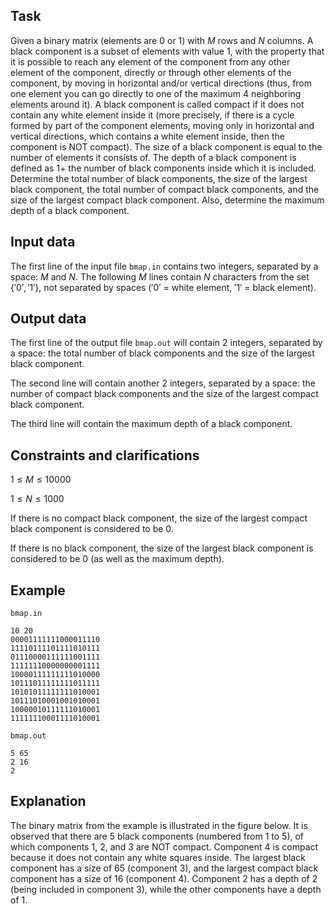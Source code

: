 ## Task

Given a binary matrix (elements are $0$ or $1$) with $M$ rows and $N$ columns. A black component is a subset of elements with value $1$, with the property that it is possible to reach any element of the component from any other element of the component, directly or through other elements of the component, by moving in horizontal and/or vertical directions (thus, from one element you can go directly to one of the maximum $4$ neighboring elements around it). A black component is called compact if it does not contain any white element inside it (more precisely, if there is a cycle formed by part of the component elements, moving only in horizontal and vertical directions, which contains a white element inside, then the component is NOT compact). The size of a black component is equal to the number of elements it consists of. The depth of a black component is defined as $1 +$ the number of black components inside which it is included. Determine the total number of black components, the size of the largest black component, the total number of compact black components, and the size of the largest compact black component. Also, determine the maximum depth of a black component.

## Input data

The first line of the input file `bmap.in` contains two integers, separated by a space: $M$ and $N$. The following $M$ lines contain $N$ characters from the set $\{'0','1'\}$, not separated by spaces ($'0'$ $=$ white element, $'1'$ $=$ black element).

## Output data

The first line of the output file `bmap.out` will contain $2$ integers, separated by a space: the total number of black components and the size of the largest black component.

The second line will contain another $2$ integers, separated by a space: the number of compact black components and the size of the largest compact black component.

The third line will contain the maximum depth of a black component.

## Constraints and clarifications

$1 \leq M \leq 10000$

$1 \leq N \leq 1000$

If there is no compact black component, the size of the largest compact black component is considered to be $0$.

If there is no black component, the size of the largest black component is considered to be $0$ (as well as the maximum depth).

## Example

`bmap.in`
```
10 20
00001111111000011110
11110111101111010111
01110000111111001111
11111110000000001111
10000111111111010000
10111011111111011111
10101011111111010001
10111010001001010001
10000010111111010001
11111110001111010001
```

`bmap.out`
```
5 65
2 16
2
```

## Explanation

The binary matrix from the example is illustrated in the figure below. It is observed that there are $5$ black components (numbered from $1$ to $5$), of which components $1$, $2$, and $3$ are NOT compact. Component $4$ is compact because it does not contain any white squares inside. The largest black component has a size of $65$ (component $3$), and the largest compact black component has a size of $16$ (component $4$). Component $2$ has a depth of $2$ (being included in component $3$), while the other components have a depth of $1$.